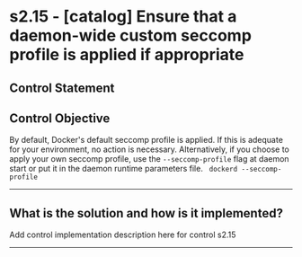 # s2.15 - \[catalog\] Ensure that a daemon-wide custom seccomp profile is applied if appropriate

## Control Statement

## Control Objective

By default, Docker's default seccomp profile is applied. If this is adequate for your environment, no action is necessary. Alternatively, if you choose to apply your own seccomp profile, use the `--seccomp-profile` flag at daemon start or put it in the daemon runtime parameters file.    ```  dockerd --seccomp-profile   ```

______________________________________________________________________

## What is the solution and how is it implemented?

Add control implementation description here for control s2.15

______________________________________________________________________
